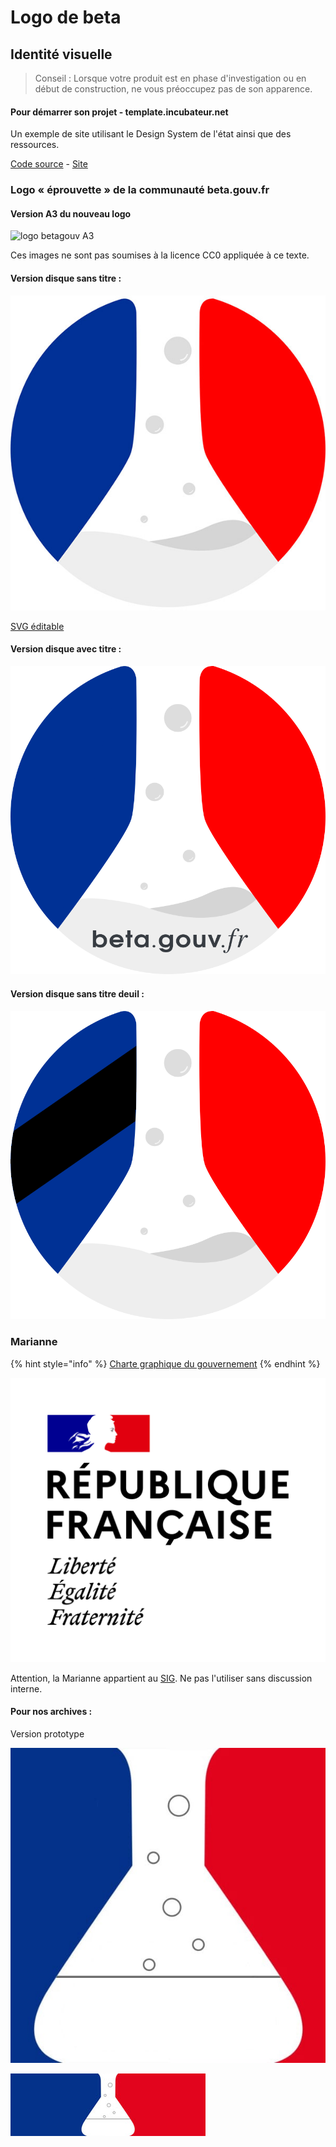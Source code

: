 # Logo de beta

## Identité visuelle

> Conseil : Lorsque votre produit est en phase d'investigation ou en début de construction, ne vous préoccupez pas de son apparence.

#### Pour démarrer son projet - template.incubateur.net

Un exemple de site utilisant le Design System de l'état ainsi que des ressources.

[Code source](https://github.com/betagouv/template-design-system-de-l-etat) - [Site](https://template.incubateur.net)

### Logo « éprouvette » de la communauté beta.gouv.fr

#### Version A3 du nouveau logo

![logo betagouv A3](https://user-images.githubusercontent.com/1177762/60520093-4d932700-9cd4-11e9-96b4-99009ffb902b.png)

Ces images ne sont pas soumises à la licence CC0 appliquée à ce texte.

#### Version disque sans titre :

![Version rond sans titre](../../../.gitbook/assets/logo-generique-startup-carre-2019.jpg)

[SVG éditable](https://github.com/betagouv/beta.gouv.fr/blob/master/img/betagouva.svg)

#### Version disque avec titre :

![](../../../.gitbook/assets/betagouv-disque.png)

#### Version disque sans titre deuil :

![logo beta sans titre deuil](../../../.gitbook/assets/betagouv-disque-sans-texte-deuil.png)

### Marianne

{% hint style="info" %}
[Charte graphique du gouvernement](https://www.gouvernement.fr/charte/charte-graphique-les-fondamentaux/les-symboles-de-la-republique-francaise)
{% endhint %}

![Marianne](../../../.gitbook/assets/1200px-republique-francaise-logo.svg.png)

Attention, la Marianne appartient au [SIG](http://www.gouvernement.fr/service-d-information-du-gouvernement-sig). Ne pas l'utiliser sans discussion interne.

#### Pour nos archives :

Version prototype

![Logo prototype](../../../.gitbook/assets/logo-generique-startup-carre.jpg)

![Logo prototype](../../../.gitbook/assets/logo-generique-startup-rectangle.jpg)
